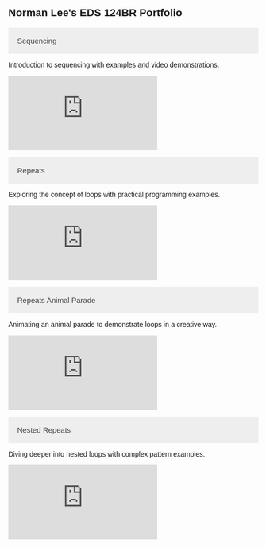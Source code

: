 <!DOCTYPE html>
<html lang="en">
<head>
<meta charset="UTF-8">
<meta name="viewport" content="width=device-width, initial-scale=1.0">
<title>Norman Lee's EDS 124BR Portfolio</title>
<style>
  body {
    font-family: Arial, sans-serif;
  }
  .accordion {
    background-color: #eee;
    color: #444;
    cursor: pointer;
    padding: 18px;
    width: 100%;
    border: none;
    text-align: left;
    outline: none;
    font-size: 15px;
    transition: 0.4s;
  }

  .active, .accordion:hover {
    background-color: #ccc;
  }

  .panel {
    padding: 0 18px;
    background-color: white;
    display: none;
    overflow: hidden;
  }

  .panel.show {
    display: block;
  }

  .video-responsive {
    overflow: hidden;
    padding-bottom: 56.25%;
    position: relative;
    height: 0;
  }

  .video-responsive iframe {
    left: 0;
    top: 0;
    height: 100%;
    width: 100%;
    position: absolute;
  }
</style>
</head>
<body>

<h2>Norman Lee's EDS 124BR Portfolio</h2>

<button class="accordion">Sequencing</button>
<div class="panel">
  <p>Introduction to sequencing with examples and video demonstrations.</p>
  <div class="video-responsive">
    <iframe src="https://www.youtube.com/embed/LPD4u7oAgmI" frameborder="0" allow="accelerometer; autoplay; clipboard-write; encrypted-media; gyroscope; picture-in-picture" allowfullscreen></iframe>
  </div>
</div>

<button class="accordion">Repeats</button>
<div class="panel">
  <p>Exploring the concept of loops with practical programming examples.</p>
  <div class="video-responsive">
    <iframe src="https://www.youtube.com/embed/6tFNldQoyGg" frameborder="0" allow="accelerometer; autoplay; clipboard-write; encrypted-media; gyroscope; picture-in-picture" allowfullscreen></iframe>
  </div>
</div>

<button class="accordion">Repeats Animal Parade</button>
<div class="panel">
  <p>Animating an animal parade to demonstrate loops in a creative way.</p>
  <div class="video-responsive">
    <iframe src="https://www.youtube.com/embed/kHbEpmGqGAc" frameborder="0" allow="accelerometer; autoplay; clipboard-write; encrypted-media; gyroscope; picture-in-picture" allowfullscreen></iframe>
  </div>
</div>

<button class="accordion">Nested Repeats</button>
<div class="panel">
  <p>Diving deeper into nested loops with complex pattern examples.</p>
  <div class="video-responsive">
    <iframe src="https://www.youtube.com/embed/nMpQpcanfcY" frameborder="0" allow="accelerometer; autoplay; clipboard-write; encrypted-media; gyroscope; picture-in-picture" allowfullscreen></iframe>
  </div>
</div>

<script>
  var acc = document.getElementsByClassName("accordion");
  var i;

  for (i = 0; i < acc.length; i++) {
    acc[i].addEventListener("click", function() {
      this.classList.toggle("active");
      var panel = this.nextElementSibling;
      if (panel.style.display === "block") {
        panel.style.display = "none";
      } else {
        panel.style.display = "block";
      }
    });
  }
</script>

</body>
</html>
